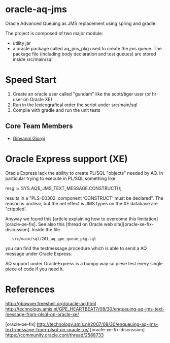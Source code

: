 oracle-aq-jms
=============

Oracle Advanced Queuing as JMS replacement using spring and gradle

The project is composed of two major module:

+ utility jar
+ a oracle package called aq_jms_pkg used to create the jms queue.
  The package file (including body declaration and test queues) are stored inside
  src/main/sql


Speed Start
===============

1. Create an oracle  user called "gundam" like the scott/tiger user (or hr user on Oracle XE)
2. Run in the lexicografical order the script under src/main/sql
3. Compile with gradle and run the unit tests

## Core Team Members

* [Giovanni Giorgi](https://github/daitangio)




Oracle Express support (XE)
============================
Oracle Express lack the ability to create PL/SQL "objects" needed by AQ.
In particular trying to execute in PL/SQL something like

  msg := SYS.AQ$_JMS_TEXT_MESSAGE.CONSTRUCT();

results in a "PLS-00302: component ‘CONSTRUCT’ must be declared".
The reason is unclear, but the net effect is JMS types on the XE database are "crippled’.

Anyway we found this [article explaining how to overcome this limitation][oracle-xe-fix].
See also this [thread on Oracle web site][oracle-xe-fix-discussion].
Inside the file 

       src/main/sql/201_aq_gpe_queue_pkg.sql

you can find the testmessage procedure which is able to send a AQ message under Oracle Express.

AQ support under OracleExpress is a bumpy way so plese test every single piece of code if you need it.



References
==============
http://gbowyer.freeshell.org/oracle-aq.html
http://technology.amis.nl/GPE_HEARTBEAT7/08/30/enqueuing-aq-jms-text-message-from-plsql-on-oracle-xe/


[oracle-xe-fix] http://technology.amis.nl/2007/08/30/enqueuing-aq-jms-text-message-from-plsql-on-oracle-xe/
[oracle-xe-fix-discussion] https://community.oracle.com/thread/2588733